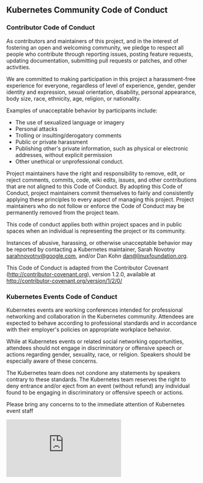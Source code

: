 ## Kubernetes Community Code of Conduct

### Contributor Code of Conduct

As contributors and maintainers of this project, and in the interest of fostering
an open and welcoming community, we pledge to respect all people who contribute
through reporting issues, posting feature requests, updating documentation,
submitting pull requests or patches, and other activities.

We are committed to making participation in this project a harassment-free experience for
everyone, regardless of level of experience, gender, gender identity and expression,
sexual orientation, disability, personal appearance, body size, race, ethnicity, age,
religion, or nationality.

Examples of unacceptable behavior by participants include:

* The use of sexualized language or imagery
* Personal attacks
* Trolling or insulting/derogatory comments
* Public or private harassment
* Publishing other's private information, such as physical or electronic addresses,
 without explicit permission
* Other unethical or unprofessional conduct.

Project maintainers have the right and responsibility to remove, edit, or reject
comments, commits, code, wiki edits, issues, and other contributions that are not
aligned to this Code of Conduct. By adopting this Code of Conduct, project maintainers
commit themselves to fairly and consistently applying these principles to every aspect
of managing this project. Project maintainers who do not follow or enforce the Code of
Conduct may be permanently removed from the project team.

This code of conduct applies both within project spaces and in public spaces
when an individual is representing the project or its community.

Instances of abusive, harassing, or otherwise unacceptable behavior may be reported by contacting a Kubernetes maintainer, Sarah Novotny <sarahnovotny@google.com>, and/or Dan Kohn <dan@linuxfoundation.org>.

This Code of Conduct is adapted from the Contributor Covenant
(http://contributor-covenant.org), version 1.2.0, available at
http://contributor-covenant.org/version/1/2/0/

### Kubernetes Events Code of Conduct

Kubernetes events are working conferences intended for professional networking and collaboration in the
Kubernetes community. Attendees are expected to behave according to professional standards and in accordance
with their employer's policies on appropriate workplace behavior.

While at Kubernetes events or related social networking opportunities, attendees should not engage in
discriminatory or offensive speech or actions regarding gender, sexuality, race, or religion. Speakers should
be especially aware of these concerns.

The Kubernetes team does not condone any statements by speakers contrary to these standards.  The Kubernetes
team reserves the right to deny entrance and/or eject from an event (without refund) any individual found to
be engaging in discriminatory or offensive speech or actions.

Please bring any concerns to to the immediate attention of Kubernetes event staff


[![Analytics](https://kubernetes-site.appspot.com/UA-36037335-10/GitHub/code-of-conduct.md?pixel)]()

